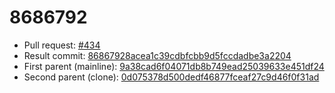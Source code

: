 # 8686792
- Pull request: [#434](https://github.com/MarlinFirmware/Marlin/pull/434)
- Result commit: [86867928acea1c39cdbfcbb9d5fccdadbe3a2204](https://github.com/MarlinFirmware/Marlin/commit/86867928acea1c39cdbfcbb9d5fccdadbe3a2204)
- First parent (mainline): [9a38cad6f04071db8b749ead25039633e451df24](https://github.com/MarlinFirmware/Marlin/commit/9a38cad6f04071db8b749ead25039633e451df24)
- Second parent (clone): [0d075378d500dedf46877fceaf27c9d46f0f31ad](https://github.com/MarlinFirmware/Marlin/commit/0d075378d500dedf46877fceaf27c9d46f0f31ad)
